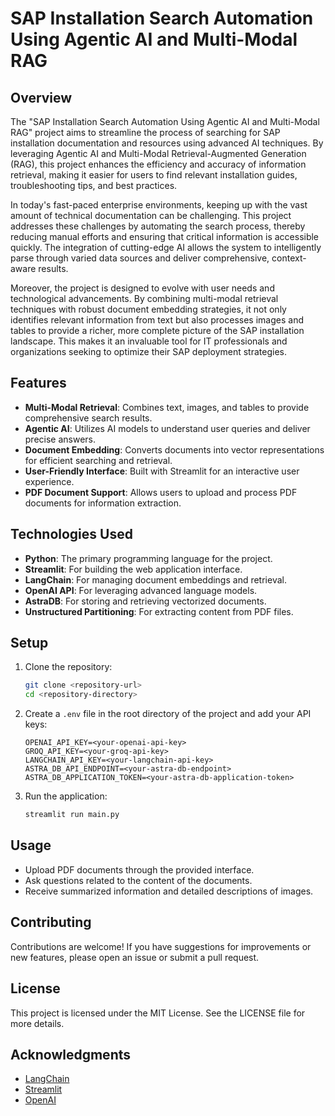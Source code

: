 # SAP Installation Search Automation Using Agentic AI and Multi-Modal RAG

## Overview

The "SAP Installation Search Automation Using Agentic AI and Multi-Modal RAG" project aims to streamline the process of searching for SAP installation documentation and resources using advanced AI techniques. By leveraging Agentic AI and Multi-Modal Retrieval-Augmented Generation (RAG), this project enhances the efficiency and accuracy of information retrieval, making it easier for users to find relevant installation guides, troubleshooting tips, and best practices.

In today's fast-paced enterprise environments, keeping up with the vast amount of technical documentation can be challenging. This project addresses these challenges by automating the search process, thereby reducing manual efforts and ensuring that critical information is accessible quickly. The integration of cutting-edge AI allows the system to intelligently parse through varied data sources and deliver comprehensive, context-aware results.

Moreover, the project is designed to evolve with user needs and technological advancements. By combining multi-modal retrieval techniques with robust document embedding strategies, it not only identifies relevant information from text but also processes images and tables to provide a richer, more complete picture of the SAP installation landscape. This makes it an invaluable tool for IT professionals and organizations seeking to optimize their SAP deployment strategies.

## Features

- **Multi-Modal Retrieval**: Combines text, images, and tables to provide comprehensive search results.
- **Agentic AI**: Utilizes AI models to understand user queries and deliver precise answers.
- **Document Embedding**: Converts documents into vector representations for efficient searching and retrieval.
- **User-Friendly Interface**: Built with Streamlit for an interactive user experience.
- **PDF Document Support**: Allows users to upload and process PDF documents for information extraction.

## Technologies Used

- **Python**: The primary programming language for the project.
- **Streamlit**: For building the web application interface.
- **LangChain**: For managing document embeddings and retrieval.
- **OpenAI API**: For leveraging advanced language models.
- **AstraDB**: For storing and retrieving vectorized documents.
- **Unstructured Partitioning**: For extracting content from PDF files.


## Setup

1. Clone the repository:

   ```bash
   git clone <repository-url>
   cd <repository-directory>
   ```

2. Create a `.env` file in the root directory of the project and add your API keys:

   ```plaintext
   OPENAI_API_KEY=<your-openai-api-key>
   GROQ_API_KEY=<your-groq-api-key>
   LANGCHAIN_API_KEY=<your-langchain-api-key>
   ASTRA_DB_API_ENDPOINT=<your-astra-db-endpoint>
   ASTRA_DB_APPLICATION_TOKEN=<your-astra-db-application-token>
   ```

3. Run the application:

   ```bash
   streamlit run main.py
   ```

## Usage

- Upload PDF documents through the provided interface.
- Ask questions related to the content of the documents.
- Receive summarized information and detailed descriptions of images.

## Contributing

Contributions are welcome! If you have suggestions for improvements or new features, please open an issue or submit a pull request.

## License

This project is licensed under the MIT License. See the LICENSE file for more details.

## Acknowledgments

- [LangChain](https://langchain.com/)
- [Streamlit](https://streamlit.io/)
- [OpenAI](https://openai.com/)
